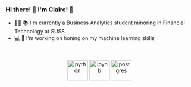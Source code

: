 ### Hi there! :wave: I'm Claire! :raising_hand:

- :woman_student: :books: I'm currently a Business Analytics student minoring in Financial Technology at SUSS 
- :computer: :seedling: I’m working on honing on my machine learning skills 

<br>

<p align="center">
    <img src="https://www.vectorlogo.zone/logos/python/python-icon.svg" alt="python" width="55" height="55"/>
    <img src="https://www.vectorlogo.zone/logos/jupyter/jupyter-icon.svg" alt="ipynb" width="55" height="55"/>
    <img src="https://www.vectorlogo.zone/logos/postgresql/postgresql-icon.svg" alt="postgres" width="55" height="55"/>
</p>
